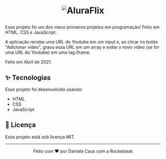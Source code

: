 <h1 align="center">
  
  ![AluraFlix](https://www.alura.com.br/assets/img/imersoes/dev-2021/logo-imersao-aluraflix.svg)

</h1>

Esse projeto foi um dos meus primeiros projetos em programação! Feito em HTML, CSS e JavaScript.

A aplicação recebe uma URL do Youtube em um input e, ao clicar no botão "Adicionar vídeo", grava essa URL em um array e exibe o novo vídeo (se for uma URL do Youtube) em uma tag iframe.

Feito em Abril de 2021.

## ✨ Tecnologias

Esse projeto foi desenvolvido usando:

- HTML
- CSS
- JavaScript

## 📄 Licença

Esse projeto está sob licença MIT.

---

<p align="center"> Feito com ❤ por Daniela Caus com a Rocketseat</p>
